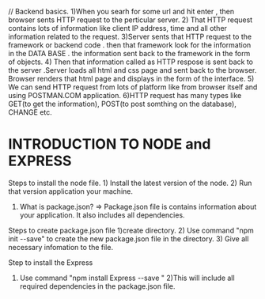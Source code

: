 // Backend basics.
1)When you searh for some url and hit enter , then browser sents HTTP request to the perticular server.
2) That HTTP request contains lots of information like client IP address, time and all other information related to the request.
3)Server sents that HTTP request to the framework or backend code . then that framework look for the information in the DATA BASE .  the information sent back to the framework in the form of objects.
4) Then that information called as HTTP respose is sent back to the server .Server loads all html and css page and sent back to the browser. Browser renders that html page and displays in the form of the interface.
5) We can send HTTP request from lots of platform like from browser itself and using POSTMAN.COM application.
6)HTTP request has many types like  GET(to get the information), POST(to post somthing on the database), CHANGE etc.


<h1>INTRODUCTION TO NODE and EXPRESS</h1>
 Steps to install the node file.
 1) Install the latest version of the node.
 2) Run that version application your machine.
   

1) What is package.json?
=>  Package.json file is contains information about your application. It also includes all dependencies.

Steps to create package.json file
1)create directory.
2) Use command "npm init --save" to create the new package.json file in the directory.
3) Give all necessary infomation to the file.

Step to install the Express 
1) Use command "npm install Express --save "
2)This will include all required dependencies in the package.json file.
